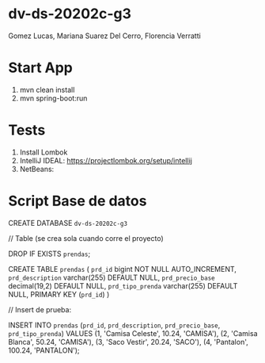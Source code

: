 # dv-ds-20202c-g3

Gomez Lucas, Mariana Suarez Del Cerro, Florencia Verratti

# Start App

1. mvn clean install
2. mvn spring-boot:run

# Tests

1. Install Lombok
2. IntelliJ IDEAL: https://projectlombok.org/setup/intellij
2. NetBeans:

# Script Base de datos

CREATE DATABASE `dv-ds-20202c-g3`

// Table (se crea sola cuando corre el proyecto)

DROP IF EXISTS `prendas`;

CREATE TABLE `prendas` (
  `prd_id` bigint NOT NULL AUTO_INCREMENT,
  `prd_description` varchar(255) DEFAULT NULL,
  `prd_precio_base` decimal(19,2) DEFAULT NULL,
  `prd_tipo_prenda` varchar(255) DEFAULT NULL,
  PRIMARY KEY (`prd_id`)
)

// Insert de prueba:

INSERT INTO `prendas`
(`prd_id`,
`prd_description`,
`prd_precio_base`,
`prd_tipo_prenda`)
VALUES
(1, 'Camisa Celeste', 10.24, 'CAMISA'),
(2, 'Camisa Blanca', 50.24, 'CAMISA'),
(3, 'Saco Vestir', 20.24, 'SACO'),
(4, 'Pantalon', 100.24, 'PANTALON');
